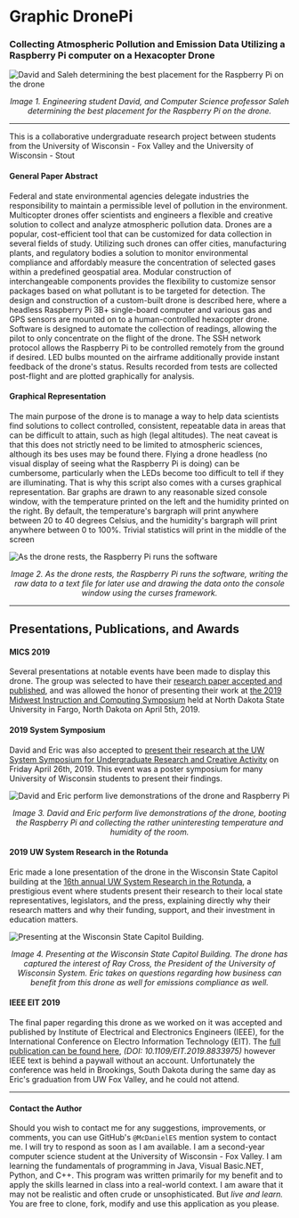 # Graphic DronePi
### Collecting Atmospheric Pollution and Emission Data Utilizing a Raspberry Pi computer on a Hexacopter Drone

![David and Saleh determining the best placement for the Raspberry Pi on the drone](https://i.imgur.com/7DZwYuq.jpg)
<center><i>Image 1. Engineering student David, and Computer Science professor Saleh determining the best placement for the Raspberry Pi on the drone.</i></center>

---

This is a collaborative undergraduate research project between students from the University of Wisconsin - Fox Valley and the University of Wisconsin - Stout

#### General Paper Abstract
Federal and state environmental agencies delegate industries the responsibility to maintain a permissible level of pollution in the environment. Multicopter drones offer scientists and engineers a flexible and creative solution to collect and analyze atmospheric pollution data. Drones are a popular, cost-efficient tool that can be customized for data collection in several fields of study. Utilizing such drones can offer cities, manufacturing plants, and regulatory bodies a solution to monitor environmental compliance and affordably measure the concentration of selected gases within a predefined geospatial area. Modular construction of interchangeable components provides the flexibility to customize sensor packages based on what pollutant is to be targeted for detection. The design and construction of a custom-built drone is described here, where a headless Raspberry Pi 3B+ single-board computer and various gas and GPS sensors are mounted on to a human-controlled hexacopter drone. Software is designed to automate the collection of readings, allowing the pilot to only concentrate on the flight of the drone. The SSH network protocol allows the Raspberry Pi to be controlled remotely from the ground if desired. LED bulbs mounted on the airframe additionally provide instant feedback of the drone's status. Results recorded from tests are collected post-flight and are plotted graphically for analysis.


#### Graphical Representation
The main purpose of the drone is to manage a way to help data scientists find solutions to collect controlled, consistent, repeatable data in areas that can be difficult to attain, such as high (legal altitudes). The neat caveat is that this does not strictly need to be limited to atmospheric sciences, although its bes uses may be found there. Flying a drone headless (no visual display of seeing what the Raspberry Pi is doing) can be cumbersome, particularly when the LEDs become too difficult to tell if they are illuminating. That is why this script also comes with a curses graphical representation. Bar graphs are drawn to any reasonable sized console window, with the temperature printed on the left and the humidity printed on the right. By default, the temperature's bargraph will print anywhere between 20 to 40 degrees Celsius, and the humidity's bargraph will print anywhere between 0 to 100%. Trivial statistics will print in the middle of the screen

![As the drone rests, the Raspberry Pi runs the software](https://i.imgur.com/ZKuuN9p.jpg)
<center><i>Image 2. As the drone rests, the Raspberry Pi runs the software, writing the raw data to a text file for later use and drawing the data onto the console window using the curses framework.</i></center>

---

## Presentations, Publications, and Awards
#### MICS 2019
Several presentations at notable events have been made to display this drone. The group was selected to have their [research paper accepted and published](http://www.micsymposium.org/mics2019/wp-content/uploads/2019/05/Drone_FV__submitted_.pdf), and was allowed the honor of presenting their work at [the 2019 Midwest Instruction and Computing Symposium](http://www.micsymposium.org/mics2019/) held at North Dakota State University in Fargo, North Dakota on April 5th, 2019.

#### 2019 System Symposium

David and Eric was also accepted to [present their research at the UW System Symposium for Undergraduate Research and Creative Activity](https://uwosh.edu/today/73781/student-faculty-research-teams-offer-results-from-chemistry-projects-and-more-at-uw-system-symposium/) on Friday April 26th, 2019. This event was a poster symposium for many University of Wisconsin students to present their findings.

![David and Eric perform live demonstrations of the drone and Raspberry Pi](https://i.imgur.com/zgyqgTW.jpg)
<center><i>Image 3. David and Eric perform live demonstrations of the drone, booting the Raspberry Pi and collecting the rather uninteresting temperature and humidity of the room.</i></center>

#### 2019 UW System Research in the Rotunda

Eric made a lone presentation of the drone in the Wisconsin State Capitol building at the [16th annual UW System Research in the Rotunda](https://www.wisconsin.edu/news/archive/uw-system-undergraduates-showcase-research-in-capitol-rotunda-in-16th-annual-event/), a prestigious event where students present their research to their local state representatives, legislators, and the press, explaining directly why their research matters and why their funding, support, and their investment in education matters.

![Presenting at the Wisconsin State Capitol Building.](https://i.imgur.com/HU7QMuI.jpg)
<center><i>Image 4. Presenting at the Wisconsin State Capitol Building. The drone has captured the interest of Ray Cross, the President of the University of Wisconsin System. Eric takes on questions regarding how business can benefit from this drone as well for emissions compliance as well.</i></center>

#### IEEE EIT 2019
The final paper regarding this drone as we worked on it was accepted and published by Institute of Electrical and Electronics Engineers (IEEE), for the International Conference on Electro Information Technology (EIT). The [full publication can be found here](https://ieeexplore.ieee.org/document/8833975), <i>(DOI: 10.1109/EIT.2019.8833975)</i> however IEEE text is behind a paywall without an account. Unfortunately the conference was held in Brookings, South Dakota during the same day as Eric's graduation from UW Fox Valley, and he could not attend.

---

#### Contact the Author
Should you wish to contact me for any suggestions, improvements, or comments, you can use GitHub's `@McDanielES` mention system to contact me. I will try to respond as soon as I am available.
I am a second-year computer science student at the University of Wisconsin - Fox Valley. I am learning the fundamentals of programming in Java, Visual Basic.NET, Python, and C++. This program was written primarily for my benefit and to apply the skills learned in class into a real-world context. I am aware that it may not be realistic and often crude or unsophisticated. But <i>live and learn.</i>
You are free to clone, fork, modify and use this application as you please.
